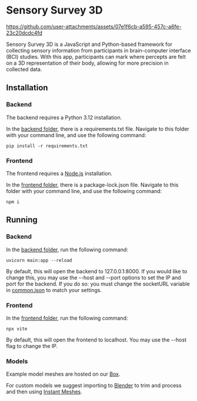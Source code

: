 # Sensory Survey 3D

https://github.com/user-attachments/assets/07e1f6cb-a595-457c-a6fe-23c20dcdc4fd

Sensory Survey 3D is a JavaScript and Python-based framework for collecting sensory information from participants in brain-computer interface (BCI) studies. With this app, participants can mark where percepts are felt on a 3D representation of their body, allowing for more precision in collected data.

## Installation

### Backend
The backend requires a Python 3.12 installation.

In the [backend folder](/backend/), there is a requirements.txt file. Navigate to this folder with your command line, and use the following command:
```
pip install -r requirements.txt
```

### Frontend
The frontend requires a [Node.js](https://nodejs.org/en/download/package-manager) installation.

In the [frontend folder](/frontend/), there is a package-lock.json file. Navigate to this folder with your command line, and use the following command:
```
npm i
```

## Running

### Backend
In the [backend folder](/backend/), run the following command:
```
uvicorn main:app --reload
```

By default, this will open the backend to 127.0.0.1:8000. If you would like to change this, you may use the --host and --port options to set the IP and port for the backend. If you do so: you must change the socketURL variable in [common.json](/frontend/scripts/common.js) to match your settings.

### Frontend
In the [frontend folder](/frontend/), run the following command:
```
npx vite
```

By default, this will open the frontend to localhost. You may use the --host flag to change the IP.


### Models
Example model meshes are hosted on our [Box](https://uchicago.box.com/s/89r4uojt9xlzgsy6pje75cqkf8g06vye).

For custom models we suggest importing to [Blender](https://www.blender.org/) to trim and process and then using [Instant Meshes](https://github.com/wjakob/instant-meshes).

